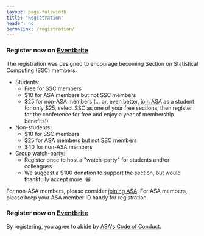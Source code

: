 ```yaml
---
layout: page-fullwidth
title: "Registration"
header: no
permalink: /registration/
---
```


### Register now on [Eventbrite](https://www.eventbrite.com/e/691734124387?aff=oddtdtcreator)

The registration was designed to encourage becoming Section on Statistical
Computing (SSC) members. 

- Students:
    - Free for SSC members
    - $10 for ASA members but not SSC members
    - $25 for non-ASA members (... or, even better, [join ASA](https://www.amstat.org/membership/become-a-member) as a student for only $25, select SSC as one of your free sections, then register for the conference for free and enjoy a year of membership benefits!)
- Non-students:
    - $10 for SSC members
    - $25 for ASA members but not SSC members
    - $40 for non-ASA members
- Group watch-party:
    - Register once to host a "watch-party" for students and/or colleagues.
    - We suggest a $100 donation to support the section, but would thankfully accept more.  😀

For non-ASA members, please consider [joining
ASA](https://www.amstat.org/membership/become-a-member). 
For ASA members, please keep your ASA member ID handy for registration.

### Register now on [Eventbrite](https://www.eventbrite.com/e/691734124387?aff=oddtdtcreator)

By registering, you agree to abide by [ASA's Code of Conduct](https://www.amstat.org/meetings/code-of-conduct).